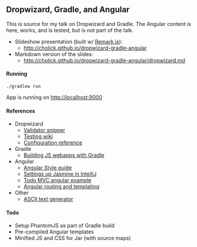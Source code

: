 ## Dropwizard, Gradle, and Angular

This is source for my talk on Dropwizard and Gradle. The Angular content is
here, works, and is tested, but is not part of the talk.

* Slideshow presentation (built w/ [Remark.js](https://github.com/gnab/remark)):
    * http://cholick.github.io/dropwizard-gradle-angular
* Markdown version of the slides:
    * http://cholick.github.io/dropwizard-gradle-angular/dropwizard.md

#### Running
```
./gradlew run
```
App is running on [http://localhost:9000](http://localhost:9000)

#### References
* Dropwizard
    * [Validator snipper](https://gist.github.com/nicktelford/3867771)
    * [Testing wiki](https://github.com/dropwizard/dropwizard/blob/master/docs/source/manual/testing.rst)
    * [Configuration reference](https://github.com/grahamoregan/dropwizard/blob/master/docs/source/manual/configuration.rst#simple)
* Gradle
    * [Building JS webapps with Gradle](http://blog.shinetech.com/2014/03/19/javascript-webapps-with-gradle/)
* Angular
    * [Angular Style guide](https://github.com/johnpapa/angularjs-styleguide)
    * [Settings up Jasmine in IntelliJ](http://tatiyants.com/how-to-configure-intellij-idea-for-angular-js-testing/)
    * [Todo MVC angular example](http://todomvc.com/architecture-examples/angularjs/#/active)
    * [Angular routing and templating](http://scotch.io/tutorials/javascript/single-page-apps-with-angularjs-routing-and-templating)
* Other
    * [ASCII text generator](http://patorjk.com/software/taag/#p=display&f=ANSI%20Shadow&t=To-Do%20App)

#### Todo
* Setup PhantomJS as part of Gradle build
* Pre-compiled Angular templates
* Minified JS and CSS for Jar (with source maps)
